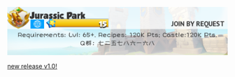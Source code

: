 
![JurassicPark2](JurassicPark2.bmp "Welcome to join us!")

[new release v1.0!](https://github.com/JurassicParkClan/Dragon-Mania-Legends-Helpers/releases/download/v1.0.0-alpha/DML.Helpers.v1.0.exe)

